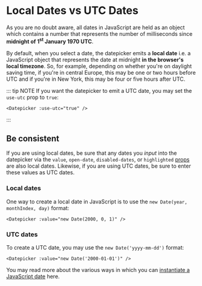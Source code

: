 # Local Dates vs UTC Dates

As you are no doubt aware, all dates in JavaScript are held as an object which
contains a number that represents the number of milliseconds since **midnight
of 1<sup>st</sup> January 1970 UTC**.

By default, when you select a date, the datepicker emits a **local date** i.e.
a JavaScript object that represents the date at midnight **in the browser's
local timezone**. So, for example, depending on whether you're on daylight saving
time, if you're in central Europe, this may be one or two hours before UTC and
if you're in New York, this may be four or five hours after UTC.

::: tip NOTE
If you want the datepicker to emit a UTC date, you may set the `use-utc` prop to `true`:
```vue
<Datepicker :use-utc="true" />
```
:::

## Be consistent
If you are using local dates, be sure that any dates you _input_ into the datepicker
via the `value`, `open-date`, `disabled-dates`, or `highlighted`
[props](../Props/README.md) are also local dates. Likewise, if you are using UTC
dates, be sure to enter these values as UTC dates.

### Local dates
One way to create a local date in JavaScript is to use the
`new Date(year, monthIndex, day)` format:
```vue
<Datepicker :value="new Date(2000, 0, 1)" />
```
### UTC dates
To create a UTC date, you may use the `new Date('yyyy-mm-dd')` format:
```vue
<Datepicker :value="new Date('2000-01-01')" />
```
You may read more about the various ways in which you can
[instantiate a JavaScript date](https://developer.mozilla.org/en-US/docs/Web/JavaScript/Reference/Global_Objects/Date/Date) here.

